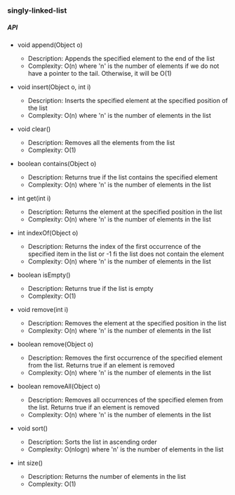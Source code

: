 <h3>singly-linked-list</h3>

<h5>API</h5>

- void append(Object o)
  - Description: Appends the specified element to the end of the list
  - Complexity: O(n) where 'n' is the number of elements if we do not have a pointer to the tail. Otherwise, it will be O(1)
  
- void insert(Object o, int i)
  - Description: Inserts the specified element at the specified position of the list
  - Complexity: O(n) where 'n' is the number of elements in the list
  
- void clear()
  - Description: Removes all the elements from the list
  - Complexity: O(1)
  
- boolean contains(Object o)
  - Description: Returns true if the list contains the specified element
  - Complexity: O(n) where 'n' is the number of elements in the list
  
- int get(int i)
  - Description: Returns the element at the specified position in the list
  - Complexity: O(n) where 'n' is the number of elements in the list
  
- int indexOf(Object o)
  - Description: Returns the index of the first occurrence of the specified item in the list or -1 fi the list does not contain the element
  - Complexity: O(n) where 'n' is the number of elements in the list
  
- boolean isEmpty()
  - Description: Returns true if the list is empty
  - Complexity: O(1)
  
- void remove(int i)
  - Description: Removes the element at the specified position in the list
  - Complexity: O(n) where 'n' is the number of elements in the list

- boolean remove(Object o)
  - Description: Removes the first occurrence of the specified element from the list. Returns true if an element is removed
  - Complexity: O(n) where 'n' is the number of elements in the list

- boolean removeAll(Object o)
  - Description: Removes all occurrences of the specified elemen from the list. Returns true if an element is removed
  - Complexity: O(n) where 'n' is the number of elements in the list

- void sort()
  - Description: Sorts the list in ascending order
  - Complexity: O(nlogn) where 'n' is the number of elements in the list
  
- int size()
  - Description: Returns the number of elements in the list
  - Complexity: O(1)
